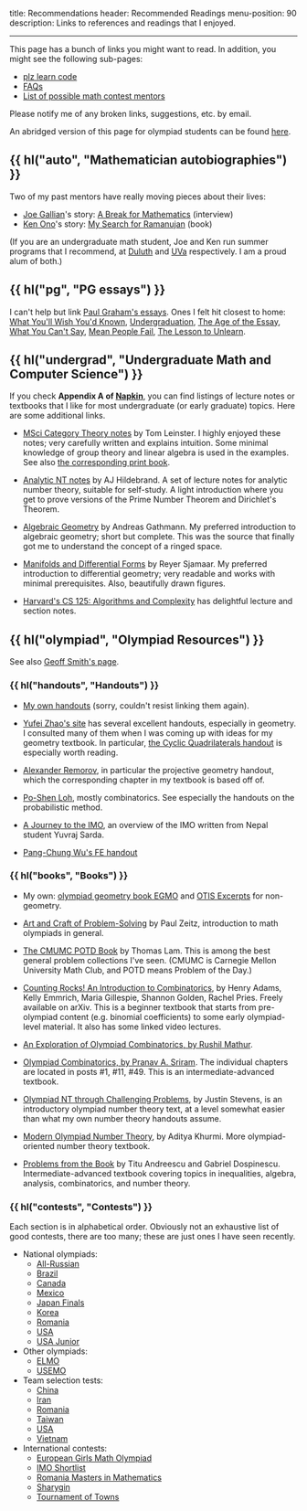 title: Recommendations
header: Recommended Readings
menu-position: 90
description: Links to references and readings that I enjoyed.

---

This page has a bunch of links you might want to read.
In addition, you might see the following sub-pages:

- [plz learn code](techsupport.html)
- [FAQs](faqs.html)
- [List of possible math contest mentors](mentors.html)

Please notify me of any broken links, suggestions, etc. by email.

An abridged version of this page for olympiad students
can be found [here](wherestart.html).

## {{ hl("auto", "Mathematician autobiographies") }}

Two of my past mentors have really moving pieces about their lives:

- [Joe Gallian][joe]'s story:
  [A Break for Mathematics][CMJ] (interview)
- [Ken Ono][ken]'s story:
  [My Search for Ramanujan][rama] (book)

(If you are an undergraduate math student, Joe and Ken run summer programs
that I recommend, at [Duluth](https://www.d.umn.edu/~jgallian/REU.html)
and [UVa](https://uva.theopenscholar.com/ken-ono/reus) respectively.
I am a proud alum of both.)

[CMJ]: https://www.d.umn.edu/~jgallian/CMJ_interview2.pdf
[rama]: https://link.springer.com/book/10.1007/978-3-319-25568-2
[joe]: https://en.wikipedia.org/wiki/Joseph_Gallian
[ken]: https://en.wikipedia.org/wiki/Ken_Ono

## {{ hl("pg", "PG essays") }}

I can't help but link
[Paul Graham's essays](https://www.paulgraham.com/articles.html).
Ones I felt hit closest to home:
[What You'll Wish You'd Known](https://www.paulgraham.com/hs.html),
[Undergraduation](https://www.paulgraham.com/college.html),
[The Age of the Essay](https://www.paulgraham.com/essay.html),
[What You Can't Say](https://www.paulgraham.com/say.html),
[Mean People Fail](https://www.paulgraham.com/mean.html),
[The Lesson to Unlearn](https://www.paulgraham.com/lesson.html).

## {{ hl("undergrad", "Undergraduate Math and Computer Science") }}

If you check **Appendix A of [Napkin](napkin.html)**,
you can find listings of lecture notes or textbooks
that I like for most undergraduate (or early graduate) topics.
Here are some additional links.

- [MSci Category Theory notes](https://arxiv.org/abs/1612.09375) by Tom Leinster.
  I highly enjoyed these notes; very carefully written and explains intuition.
  Some minimal knowledge of group theory and linear algebra is used in the examples.
  See also [the corresponding print book](https://www.maths.ed.ac.uk/~tl/bct/).

- [Analytic NT notes](https://web.archive.org/web/20230326025121/https://faculty.math.illinois.edu/~hildebr/ant/main.pdf) by AJ Hildebrand.
  A set of lecture notes for analytic number theory, suitable for self-study.
  A light introduction where you get to prove versions of the Prime Number Theorem and Dirichlet's Theorem.

- [Algebraic Geometry](https://www.mathematik.uni-kl.de/~gathmann/de/alggeom.php) by Andreas Gathmann.
  My preferred introduction to algebraic geometry; short but complete.
  This was the source that finally got me to understand the concept of a ringed space.

- [Manifolds and Differential Forms](https://ghostarchive.org/pdfarchive/4452g-manifold.pdf) by Reyer Sjamaar.
  My preferred introduction to differential geometry; very readable and works with minimal prerequisites.
  Also, beautifully drawn figures.

- [Harvard's CS 125: Algorithms and Complexity](https://people.seas.harvard.edu/~cs125/) has delightful lecture and section notes.

## {{ hl("olympiad", "Olympiad Resources") }}

See also [Geoff Smith's page][geoff].

[geoff]: https://web.archive.org/web/20250124090959/https://people.bath.ac.uk/masgcs/advice.html

### {{ hl("handouts", "Handouts") }}

- [My own handouts](olympiad.html) (sorry, couldn't resist linking them again).

- [Yufei Zhao's site](https://yufeizhao.com/olympiad.html) has several excellent handouts,
  especially in geometry.
  I consulted many of them when I was coming up
  with ideas for my geometry textbook.
  In particular, [the Cyclic Quadrilaterals handout](https://yufeizhao.com/olympiad/cyclic_quad.pdf)
  is especially worth reading.

- [Alexander Remorov](https://alexanderrem.weebly.com/math-competitions.html),
  in particular the projective geometry handout,
  which the corresponding chapter in my textbook is based off of.

- [Po-Shen Loh](https://math.cmu.edu/~ploh/olympiad.shtml), mostly combinatorics.
  See especially the handouts on the probabilistic method.

- [A Journey to the IMO](upload/Sarda-Journey.pdf),
  an overview of the IMO written from Nepal student Yuvraj Sarda.

- [Pang-Chung Wu's FE handout](https://aops.com/community/p10968935)

### {{ hl("books", "Books") }}

- My own: [olympiad geometry book EGMO](geombook.html)
  and [OTIS Excerpts](excerpts.html) for non-geometry.

- [Art and Craft of Problem-Solving][acops] by Paul Zeitz,
  introduction to math olympiads in general.

- [The CMUMC POTD Book](https://cims.nyu.edu/~tjl8195/cmumcpotd.html) by Thomas Lam.
  This is among the best general problem collections I've seen.
  (CMUMC is Carnegie Mellon University Math Club, and POTD means Problem of the Day.)

- [Counting Rocks! An Introduction to Combinatorics](https://arxiv.org/abs/2108.04902),
  by Henry Adams, Kelly Emmrich, Maria Gillespie, Shannon Golden, Rachel Pries.
  Freely available on arXiv.
  This is a beginner textbook that starts from pre-olympiad content
  (e.g. binomial coefficients)
  to some early olympiad-level material.
  It also has some linked video lectures.

- [An Exploration of Olympiad Combinatorics, by Rushil Mathur](https://www.rushilmathur.com/combinatorics-book).

- [Olympiad Combinatorics, by Pranav A. Sriram](https://www.aops.com/community/c6h601134).
  The individual chapters are located in posts #1, #11, #49.
  This is an intermediate-advanced textbook.

- [Olympiad NT through Challenging Problems](https://s3.amazonaws.com/aops-cdn.artofproblemsolving.com/resources/articles/olympiad-number-theory.pdf), by Justin Stevens,
  is an introductory olympiad number theory text,
  at a level somewhat easier than what my own number theory handouts assume.

- [Modern Olympiad Number Theory](https://aops.com/community/c6h2344755), by Aditya Khurmi.
  More olympiad-oriented number theory textbook.

- [Problems from the Book](https://maa.org/press/maa-reviews/problems-from-the-book)
  by Titu Andreescu and Gabriel Dospinescu.
  Intermediate-advanced textbook covering topics in inequalities,
  algebra, analysis, combinatorics, and number theory.

[acops]: https://www.wiley.com/en-us/The+Art+and+Craft+of+Problem+Solving%2C+3rd+Edition-p-9781119239901

### {{ hl("contests", "Contests") }}

Each section is in alphabetical order.
Obviously not an exhaustive list of good contests,
there are too many; these are just ones I have seen recently.

- National olympiads:
  - [All-Russian](https://aops.com/community/c3371_allrussian_olympiad)
  - [Brazil](https://aops.com/community/c3273)
  - [Canada](https://aops.com/community/c3277)
  - [Mexico](https://aops.com/community/c3344_mexico_national_olympiad)
  - [Japan Finals](https://artofproblemsolving.com/community/c3327_japan_mo_finals)
  - [Korea](https://aops.com/community/c3383_korea_national_olympiad)
  - [Romania](https://aops.com/community/c3365)
  - [USA](problems.html)
  - [USA Junior](problems.html)
- Other olympiads:
  - [ELMO](problems.html)
  - [USEMO](usemo.html)
- Team selection tests:
  - [China](https://aops.com/community/c3282)
  - [Iran](https://aops.com/community/c3321)
  - [Romania](https://aops.com/community/c3366)
  - [Taiwan](https://aops.com/community/c41558)
  - [USA](problems.html)
  - [Vietnam](https://aops.com/community/c3442)
- International contests:
  - [European Girls Math Olympiad](https://www.egmo.org/egmos/)
  - [IMO Shortlist](https://www.imo-official.org/problems.aspx)
  - [Romania Masters in Mathematics](https://rmms.lbi.ro/)
  - [Sharygin](https://www.aops.com/community/c3372_sharygin_geometry_olympiad)
  - [Tournament of Towns](https://aops.com/community/c3239)

